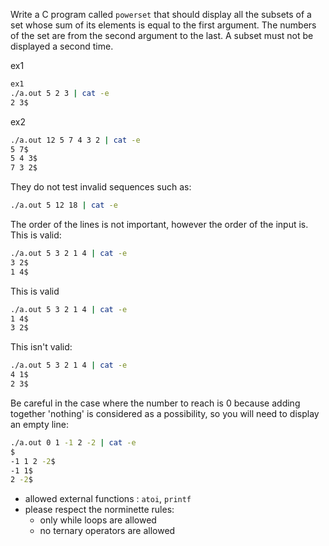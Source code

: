 Write a C program called `powerset` that should display all the subsets of a set whose sum of its elements is equal to the first argument.
The numbers of the set are from the second argument to the last.
A subset must not be displayed a second time.

ex1
```bash
ex1
./a.out 5 2 3 | cat -e
2 3$
```
ex2
```bash
./a.out 12 5 7 4 3 2 | cat -e
5 7$
5 4 3$
7 3 2$
```

They do not test invalid sequences such as:
```bash
./a.out 5 12 18 | cat -e
```

The order of the lines is not important, however the order of the input is.
This is valid:
```bash
./a.out 5 3 2 1 4 | cat -e
3 2$
1 4$
```

This is valid
```bash
./a.out 5 3 2 1 4 | cat -e
1 4$
3 2$
```

This isn't valid:
```bash
./a.out 5 3 2 1 4 | cat -e
4 1$
2 3$
```

Be careful in the case where the number to reach is 0 because adding together 'nothing' is considered as a possibility, so you will need to display an empty line:
```bash
./a.out 0 1 -1 2 -2 | cat -e
$
-1 1 2 -2$
-1 1$
2 -2$
```

- allowed external functions : `atoi`, `printf`
- please respect the norminette rules:
  - only while loops are allowed
  - no ternary operators are allowed
